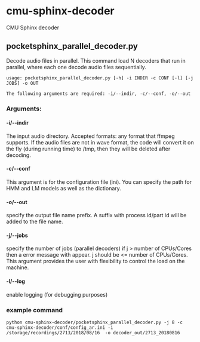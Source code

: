 # cmu-sphinx-decoder
CMU Sphinx decoder 


## pocketsphinx_parallel_decoder.py 

Decode audio files in parallel. This command load N decoders that run in parallel, where each one decode audio files sequentially. 

```
usage: pocketsphinx_parallel_decoder.py [-h] -i INDIR -c CONF [-l] [-j JOBS] -o OUT

The following arguments are required: -i/--indir, -c/--conf, -o/--out

```

### Arguments: 

#### -i/--indir
The input audio directory. Accepted formats: any format that ffmpeg supports. If the audio files are not in wave format, the code will convert it on the fly (during running time) to /tmp, then they will be deleted after decoding.

#### -c/--conf 
This argument is for the configuration file (ini). You can specify the path for HMM and LM models as well as the dictionary.   

#### -o/--out 
specify the output file name prefix. A suffix with process id/part id will be added to the file name. 

#### -j/--jobs  
specify the number of jobs (parallel decoders) if j > number of CPUs/Cores then a error message with appear. j should be <= number of CPUs/Cores. This argument provides the user with flexibility to control the load on the machine. 

#### -l/--log 
enable logging (for debugging purposes)

### example command 
```
python cmu-sphinx-decoder/pocketsphinx_parallel_decoder.py -j 8 -c cmu-sphinx-decoder/conf/config_ar.ini -i /storage/recordings/2713/2018/08/16  -o decoder_out/2713_20180816  
```